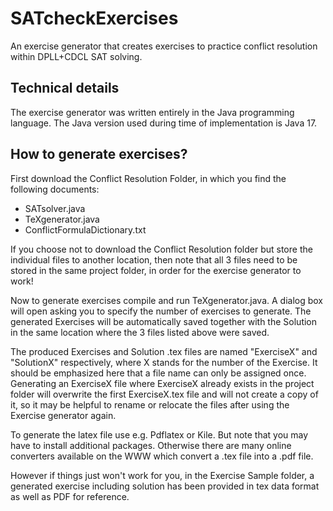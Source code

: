 # SATcheckExercises

An exercise generator that creates exercises to practice conflict resolution within DPLL+CDCL SAT solving. 

## Technical details

The exercise generator was written entirely in the Java programming language. The Java version used during time of implementation is Java 17.


## How to generate exercises? 

First download the Conflict Resolution Folder, in which you find the following documents:

- SATsolver.java
- TeXgenerator.java
- ConflictFormulaDictionary.txt

If you choose not to download the Conflict Resolution folder but store the individual files to another location, then note that all 3 files need to be stored in the same project folder, in order for the exercise generator to work!

Now to generate exercises compile and run TeXgenerator.java. A dialog box will open asking you to specify the number of exercises to generate. The generated Exercises will be automatically saved together with the Solution in the same location where the 3 files listed above were saved. 

The produced Exercises and Solution .tex files are named "ExerciseX" and "SolutionX" respectively, where X stands for the number of the Exercise. It should be emphasized here that a file name can only be assigned once. Generating an ExerciseX file where ExerciseX already exists in the project folder will overwrite the first ExerciseX.tex file and will not create a copy of it, so it may be helpful to rename or relocate the files after using the Exercise generator again.

To generate the latex file use e.g. Pdflatex or Kile. But note that you may have to install additional packages.
Otherwise there are many online converters available on the WWW which convert a .tex file into a .pdf file.

However if things just won't work for you,  in the Exercise Sample folder, a generated exercise including solution has been provided in tex data format as well as PDF for reference.

 
